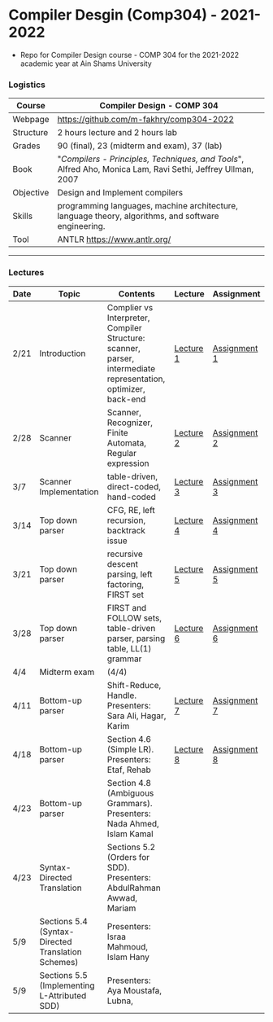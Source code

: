 # Compiler Desgin (Comp304) - 2021-2022

- Repo for Compiler Design course - COMP 304 for the 2021-2022 academic year at Ain Shams University

### Logistics

Course | Compiler Design - COMP 304
---|----
Webpage| https://github.com/m-fakhry/comp304-2022
Structure | 2 hours lecture and 2 hours lab
Grades | 90 (final), 23 (midterm and exam), 37 (lab)
Book | "_Compilers - Principles, Techniques, and Tools_", Alfred Aho, Monica Lam, Ravi Sethi, Jeffrey Ullman, 2007
Objective | Design and Implement compilers
Skills | programming languages, machine architecture, language theory, algorithms, and software engineering.
Tool |  ANTLR https://www.antlr.org/

---

### Lectures

| Date |Topic | Contents | Lecture | Assignment
---|---|---|---|---
2/21 | Introduction |Complier vs Interpreter, Compiler Structure: scanner, parser, intermediate representation, optimizer, back-end  | [Lecture 1](Lectures/lec1.md) | [Assignment 1](Assignments/assignment1.md)
2/28 | Scanner | Scanner, Recognizer, Finite Automata, Regular expression | [Lecture 2](Lectures/lec2.md) | [Assignment 2](Assignments/assignment2.md)
3/7 | Scanner Implementation | table-driven, direct-coded, hand-coded | [Lecture 3](Lectures/lec3.md) | [Assignment 3](Assignments/assignment3.md)
3/14 | Top down parser | CFG, RE, left recursion, backtrack issue | [Lecture 4](Lectures/lec4.md) | [Assignment 4](Assignments/assignment4.md)
3/21 | Top down parser | recursive descent parsing, left factoring, FIRST set | [Lecture 5](Lectures/lec5.md) | [Assignment 5](Assignments/assignment5.md)
3/28 | Top down parser | FIRST and FOLLOW sets, table-driven parser, parsing table, LL(1) grammar | [Lecture 6](Lectures/lec6.md) | [Assignment 6](Assignments/assignment6.md)
4/4 | Midterm exam |  (4/4)| |
4/11 | Bottom-up parser | Shift-Reduce, Handle. Presenters: Sara Ali, Hagar, Karim | [Lecture 7](Lectures/lec7.md) | [Assignment 7](Assignments/assignment7.md)
4/18 | Bottom-up parser | Section 4.6 (Simple LR). Presenters: Etaf, Rehab  | [Lecture 8](Lectures/lec8.md) | [Assignment 8](Assignments/assignment8.md)
4/23 | Bottom-up parser | Section 4.8 (Ambiguous Grammars). Presenters: Nada Ahmed, Islam Kamal  |  |
4/23 | Syntax-Directed Translation | Sections 5.2 (Orders for SDD). Presenters: AbdulRahman Awwad, Mariam |  |
5/9 | Sections 5.4 (Syntax-Directed Translation Schemes) | Presenters:  Israa Mahmoud, Islam Hany |  |
5/9 | Sections 5.5 (Implementing L-Attributed SDD) | Presenters:  Aya Moustafa, Lubna, |  |
